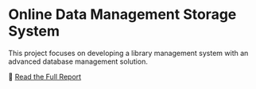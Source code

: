# Online Data Management Storage System

This project focuses on developing a library management system with an advanced database management solution.

📄 [Read the Full Report](docs/ProjectMilestone4_Group11_Final.pdf)

